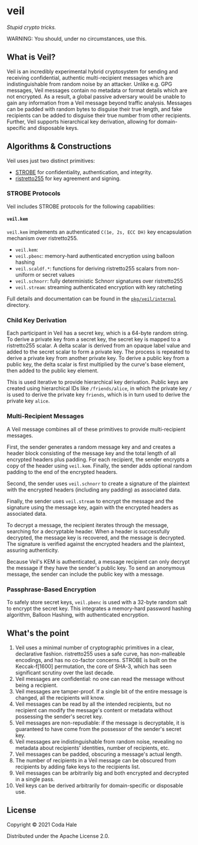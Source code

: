 # veil

_Stupid crypto tricks._

WARNING: You should, under no circumstances, use this.

## What is Veil?

Veil is an incredibly experimental hybrid cryptosystem for sending and receiving confidential,
authentic multi-recipient messages which are indistinguishable from random noise by an attacker.
Unlike e.g. GPG messages, Veil messages contain no metadata or format details which are not
encrypted. As a result, a global passive adversary would be unable to gain any information from a
Veil message beyond traffic analysis. Messages can be padded with random bytes to disguise their
true length, and fake recipients can be added to disguise their true number from other recipients.
Further, Veil supports hierarchical key derivation, allowing for domain-specific and disposable
keys.

## Algorithms & Constructions

Veil uses just two distinct primitives:

* [STROBE](https://strobe.sourceforge.io) for confidentiality, authentication, and integrity.
* [ristretto255](https://ristretto.group) for key agreement and signing.

### STROBE Protocols

Veil includes STROBE protocols for the following capabilities:

#### `veil.kem`

`veil.kem` implements an authenticated `C(1e, 2s, ECC DH)` key encapsulation mechanism over
ristretto255. 

* `veil.kem`: 
* `veil.pbenc`: memory-hard authenticated encryption using balloon hashing
* `veil.scaldf.*`: functions for deriving ristretto255 scalars from non-uniform or secret values
* `veil.schnorr`: fully deterministic Schnorr signatures over ristretto255
* `veil.stream`: streaming authenticated encryption with key ratcheting

Full details and documentation can be found in the 
[`pkg/veil/internal`](https://github.com/codahale/veil/tree/main/pkg/veil/internal) directory.

### Child Key Derivation

Each participant in Veil has a secret key, which is a 64-byte random string. To derive a private key
from a secret key, the secret key is mapped to a ristretto255 scalar. A delta scalar is derived from
an opaque label value and added to the secret scalar to form a private key. The process is repeated
to derive a private key from another private key. To derive a public key from a public key, the
delta scalar is first multiplied by the curve's base element, then added to the public key element.

This is used iterative to provide hierarchical key derivation. Public keys are created using
hierarchical IDs like `/friends/alice`, in which the private key `/` is used to derive the private
key `friends`, which is in turn used to derive the private key `alice`.

### Multi-Recipient Messages

A Veil message combines all of these primitives to provide multi-recipient messages.

First, the sender generates a random message key and and creates a header block consisting of the
message key and the total length of all encrypted headers plus padding. For each recipient, the
sender encrypts a copy of the header using `veil.kem`. Finally, the sender adds optional random
padding to the end of the encrypted headers.

Second, the sender uses `veil.schnorr` to create a signature of the plaintext with the encrypted
headers (including any padding) as associated data.

Finally, the sender uses `veil.stream` to encrypt the message and the signature using the
message key, again with the encrypted headers as associated data.

To decrypt a message, the recipient iterates through the message, searching for a decryptable
header. When a header is successfully decrypted, the message key is recovered, and the message is
decrypted. The signature is verified against the encrypted headers and the plaintext, assuring
authenticity.

Because Veil's KEM is authenticated, a message recipient can only decrypt the message if they have
the sender's public key. To send an anonymous message, the sender can include the public key with a
message.

### Passphrase-Based Encryption

To safely store secret keys, `veil.pbenc` is used with a 32-byte random salt to encrypt the secret
key. This integrates a memory-hard password hashing algorithm, Balloon Hashing, with authenticated
encryption.

## What's the point

1. Veil uses a minimal number of cryptographic primitives in a clear, declarative fashion.
   ristretto255 uses a safe curve, has non-malleable encodings, and has no co-factor concerns.
   STROBE is built on the Keccak-f\[1600\] permutation, the core of SHA-3, which has seen
   significant scrutiny over the last decade.
2. Veil messages are confidential: no one can read the message without being a recipient.
3. Veil messages are tamper-proof. If a single bit of the entire message is changed, all the
   recipients will know.
4. Veil messages can be read by all the intended recipients, but no recipient can modify the
   message's content or metadata without possessing the sender's secret key.
5. Veil messages are non-repudiable: if the message is decryptable, it is guaranteed to have come
   from the possessor of the sender's secret key.
6. Veil messages are indistinguishable from random noise, revealing no metadata about recipients'
   identities, number of recipients, etc.
7. Veil messages can be padded, obscuring a message's actual length.
8. The number of recipients in a Veil message can be obscured from recipients by adding fake keys
   to the recipients list.
9. Veil messages can be arbitrarily big and both encrypted and decrypted in a single pass.
10. Veil keys can be derived arbitrarily for domain-specific or disposable use.

## License

Copyright © 2021 Coda Hale

Distributed under the Apache License 2.0.
